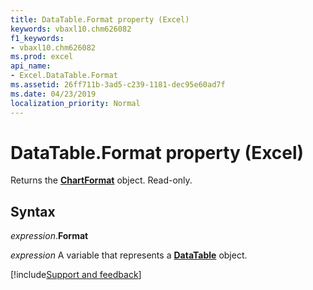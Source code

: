 ```yaml
---
title: DataTable.Format property (Excel)
keywords: vbaxl10.chm626082
f1_keywords:
- vbaxl10.chm626082
ms.prod: excel
api_name:
- Excel.DataTable.Format
ms.assetid: 26ff711b-3ad5-c239-1181-dec95e60ad7f
ms.date: 04/23/2019
localization_priority: Normal
---
```



# DataTable.Format property (Excel)

Returns the **[ChartFormat](Excel.ChartFormat.md)** object. Read-only.


## Syntax

_expression_.**Format**

_expression_ A variable that represents a **[DataTable](excel.datatable(object).md)** object.




[!include[Support and feedback](~/includes/feedback-boilerplate.md)]